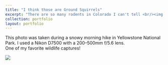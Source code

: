 ```yaml
---
title: "I think those are Ground Squirrels"
excerpt: "There are so many rodents in Colorado I can't tell <br/><img src='../images/DSC_2457.JPG'>"
collection: portfolio
layout: portfolio
---
```


This photo was taken during a snowy morning hike in Yellowstone National Park. I used a Nikon D7500 with a 200–500mm f/5.6 lens.  
One of my favorite wildlife captures!

<img src='{{ site.baseurl }}/images/DSC_2457.JPG'>